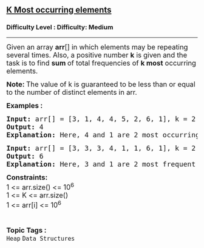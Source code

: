 <h2><a href="https://www.geeksforgeeks.org/problems/most-occurring-elements-1587115620--143034/1?page=3&category=Heap&sortBy=submissions">K Most occurring elements</a></h2><h3>Difficulty Level : Difficulty: Medium</h3><hr><div class="problems_problem_content__Xm_eO"><p><span style="font-size: 18px;">Given an array <strong>arr</strong>[] in which elements may be repeating several times. Also, a positive number&nbsp;<strong>k</strong> is given and the task is to find <strong>sum </strong>of total frequencies of <strong>k</strong><strong>&nbsp;most</strong> occurring elements.</span></p>
<p><strong><span style="font-size: 18px;">Note: </span></strong><span style="font-size: 18px;">The value of k is guaranteed to be less than or equal to the number of distinct elements in arr.</span></p>
<p><strong><span style="font-size: 18px;">Examples :</span></strong></p>
<pre><strong><span style="font-size: 18px;">Input: </span></strong><span style="font-size: 18px;">arr[] = [3, 1, 4, 4, 5, 2, 6, 1], k = 2
<strong>Output: </strong>4<strong>
Explanation: </strong>Here, 4 and 1 are 2 most occurring elements in the array, both appearing twice. So, total sum of thier frequencies is 2 + 2 = 4.</span>
</pre>
<pre><strong><span style="font-size: 18px;">Input: </span></strong><span style="font-size: 18px;"><span style="font-size: 18px;">arr[] = [3, 3, 3, 4, 1, 1, 6, 1], k = 2
</span><strong style="font-size: 18px;">Output: </strong><span style="font-size: 18px;">6</span><strong style="font-size: 18px;">
Explanation: </strong><span style="font-size: 18px;">Here, 3 and 1 are 2 most frequent elements in the array, both appearing three times. Hence, the total sum of their frequencies is 3 + 3 = 6.</span></span></pre>
<p><span style="font-size: 18px;"><strong>Constraints:</strong><br>1 &lt;= arr.size() &lt;= 10<sup>6</sup><br>1 &lt;= K &lt;= arr.size()<br>1 &lt;= arr[i] &lt;= 10<sup>6</sup></span></p></div><br><p><span style=font-size:18px><strong>Topic Tags : </strong><br><code>Heap</code>&nbsp;<code>Data Structures</code>&nbsp;